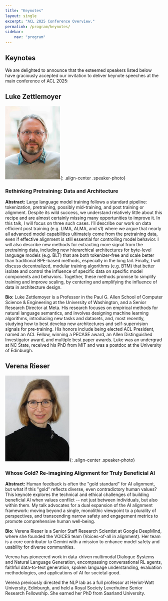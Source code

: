 ```yaml
---
title: "Keynotes"
layout: single
excerpt: "ACL 2025 Conference Overview."
permalink: /program/keynotes/
sidebar:
    nav: "program"
---
```


## Keynotes

We are delighted to announce that the esteemed speakers listed below have graciously accepted our invitation to deliver keynote speeches at the main conference of ACL 2025:

<style>
p.speaker-bio { font-style: italic; font-size: 80%; }
.speaker-photo { width: 200px; height: 200px; object-fit: cover; }
</style>


## Luke Zettlemoyer

![Luke Zettlemoyer](/assets/images/speaker/Luke_Zettlemoyer.png){: .align-center .speaker-photo}


### Rethinking Pretraining: Data and Architecture

**Abstract:** Large language model training follows a standard pipeline: tokenization, pretraining, possibly mid-training, and post training or alignment. Despite its wild success, we understand relatively little about this recipe and are almost certainly missing many opportunities to improve it. In this talk, I will focus on three such cases. I’ll describe our work on data efficient post training (e.g. LIMA, ALMA, and s1) where we argue that nearly all advanced model capabilities ultimately come from the pretraining data, even if effective alignment is still essential for controlling model behavior. I will also describe new methods for extracting more signal from the pretraining data, including new hierarchical architectures for byte-level language models (e.g. BLT) that are both tokenizer-free and scale better than traditional BPE-based methods, especially in the long tail. Finally, I will discuss decentralized, modular training algorithms (e.g. BTM) that better isolate and control the influence of specific data on specific model components and behaviors. Together, these methods promise to simplify training and improve scaling, by centering and amplifying the influence of data in architecture design.

**Bio:** Luke Zettlemoyer is a Professor in the Paul G. Allen School of Computer Science & Engineering at the University of Washington, and a Senior Research Director at Meta. His research focuses on empirical methods for natural language semantics, and involves designing machine learning algorithms, introducing new tasks and datasets, and, most recently, studying how to best develop new architectures and self-supervision signals for pre-training. His honors include being elected ACL President, named an ACL Fellow, winning a PECASE award, an Allen Distinguished Investigator award, and multiple best paper awards. Luke was an undergrad at NC State, received his PhD from MIT and was a postdoc at the University of Edinburgh.

## Verena Rieser

![Verena Rieser](/assets/images/speaker/Verena_Rieser.jpg){: .align-center .speaker-photo}

### Whose Gold? Re-imagining Alignment for Truly Beneficial AI

**Abstract:** Human feedback is often the "gold standard" for AI alignment, but what if this "gold" reflects diverse, even contradictory human values? This keynote explores the technical and ethical challenges of building beneficial AI when values conflict -- not just between individuals, but also within them. My talk advocates for a dual expansion of the AI alignment framework: moving beyond a single, monolithic viewpoint to a plurality of perspectives, and transcending narrow safety and engagement metrics to promote comprehensive human well-being.

**Bio:** Verena Rieser is a Senior Staff Research Scientist at Google DeepMind, where she founded the VOICES team (Voices-of-all in alignment). Her team is a core contributor to Gemini with a mission to enhance model safety and usability for diverse communities.

Verena has pioneered work in data-driven multimodal Dialogue Systems and Natural Language Generation, encompassing conversational RL agents, faithful data-to-text generation, spoken language understanding, evaluation methodologies, and applications of AI for societal good.

Verena previously directed the NLP lab as a full professor at Heriot-Watt University, Edinburgh, and held a Royal Society Leverhulme Senior Research Fellowship. She earned her PhD from Saarland University.

<br><br>
